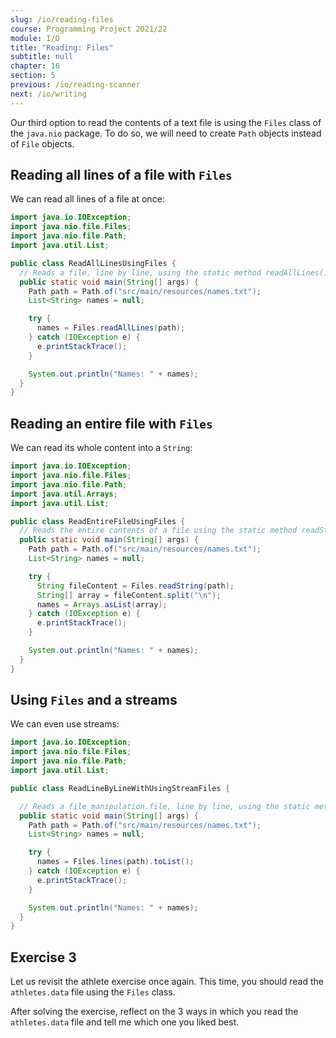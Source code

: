```yaml
---
slug: /io/reading-files
course: Programming Project 2021/22
module: I/O
title: "Reading: Files"
subtitle: null
chapter: 16
section: 5
previous: /io/reading-scanner
next: /io/writing
---
```


Our third option to read the contents of a text file is using the `Files` class of the `java.nio` package. To do so, we will need to create `Path` objects instead of `File` objects.

## Reading all lines of a file with `Files`

We can read all lines of a file at once:

```java
import java.io.IOException;
import java.nio.file.Files;
import java.nio.file.Path;
import java.util.List;

public class ReadAllLinesUsingFiles {
  // Reads a file, line by line, using the static method readAllLines() of the {@link Files} class.
  public static void main(String[] args) {
    Path path = Path.of("src/main/resources/names.txt");
    List<String> names = null;

    try {
      names = Files.readAllLines(path);
    } catch (IOException e) {
      e.printStackTrace();
    }

    System.out.println("Names: " + names);
  }
}
```

## Reading an entire file with `Files`

We can read its whole content into a `String`:

```java
import java.io.IOException;
import java.nio.file.Files;
import java.nio.file.Path;
import java.util.Arrays;
import java.util.List;

public class ReadEntireFileUsingFiles {
  // Reads the entire contents of a file using the static method readString() of the {@link Files} class.
  public static void main(String[] args) {
    Path path = Path.of("src/main/resources/names.txt");
    List<String> names = null;

    try {
      String fileContent = Files.readString(path);
      String[] array = fileContent.split("\n");
      names = Arrays.asList(array);
    } catch (IOException e) {
      e.printStackTrace();
    }

    System.out.println("Names: " + names);
  }
}
```

## Using `Files` and a streams

We can even use streams:

```java
import java.io.IOException;
import java.nio.file.Files;
import java.nio.file.Path;
import java.util.List;

public class ReadLineByLineWithUsingStreamFiles {

  // Reads a file_manipulation.file, line by line, using the static method lines() of the {@link Files} class.
  public static void main(String[] args) {
    Path path = Path.of("src/main/resources/names.txt");
    List<String> names = null;

    try {
      names = Files.lines(path).toList();
    } catch (IOException e) {
      e.printStackTrace();
    }

    System.out.println("Names: " + names);
  }
}

```

## Exercise 3

Let us revisit the athlete exercise once again. This time, you should read the `athletes.data` file using the `Files` class. 

After solving the exercise, reflect on the 3 ways in which you read the `athletes.data` file and tell me which one you liked best.